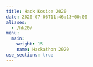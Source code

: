 ```yaml
---
title: Hack Kosice 2020
date: 2020-07-06T11:46:13+00:00
aliases:
  - /hk20/
menu:
  main:
    weight: 15
    name: Hackathon 2020
use_sections: true
---
```



